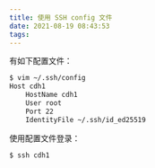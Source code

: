 ```yaml
---
title: 使用 SSH config 文件
date: 2021-08-19 08:43:53
tags:
---
```

有如下配置文件：

```bash
$ vim ~/.ssh/config
Host cdh1
    HostName cdh1
    User root
    Port 22
    IdentityFile ~/.ssh/id_ed25519
```

使用配置文件登录：

```bash
$ ssh cdh1
```

